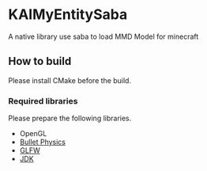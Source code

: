 # KAIMyEntitySaba
A native library use saba to load MMD Model for minecraft
## How to build

Please install CMake before the build.

### Required libraries

Please prepare the following libraries.

* OpenGL
* [Bullet Physics](http://bulletphysics.org/wordpress/)
* [GLFW](http://www.glfw.org/)
* [JDK](https://adoptopenjdk.net/)